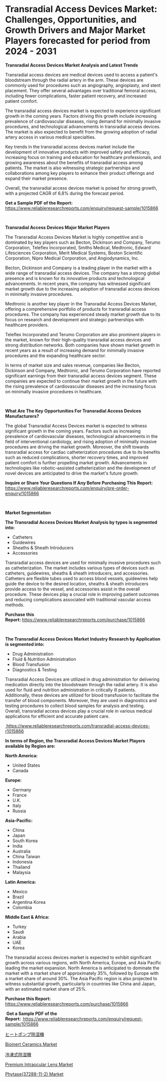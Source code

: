 <p><h1>Transradial Access Devices Market: Challenges, Opportunities, and Growth Drivers and Major Market Players forecasted for period from 2024 - 2031</h1></p><p><strong>Transradial Access Devices Market Analysis and Latest Trends</strong></p>
<p><p>Transradial access devices are medical devices used to access a patient's bloodstream through the radial artery in the arm. These devices are commonly used for procedures such as angiography, angioplasty, and stent placement. They offer several advantages over traditional femoral access, including fewer complications, faster patient recovery, and increased patient comfort.</p><p>The transradial access devices market is expected to experience significant growth in the coming years. Factors driving this growth include increasing prevalence of cardiovascular diseases, rising demand for minimally invasive procedures, and technological advancements in transradial access devices. The market is also expected to benefit from the growing adoption of radial artery access in various medical specialties.</p><p>Key trends in the transradial access devices market include the development of innovative products with improved safety and efficacy, increasing focus on training and education for healthcare professionals, and growing awareness about the benefits of transradial access among patients. The market is also witnessing strategic partnerships and collaborations among key players to enhance their product offerings and expand their market presence.</p><p>Overall, the transradial access devices market is poised for strong growth, with a projected CAGR of 6.8% during the forecast period.</p></p>
<p><strong>Get a Sample PDF of the Report:&nbsp;</strong> <a href="https://www.reliableresearchreports.com/enquiry/request-sample/1015866">https://www.reliableresearchreports.com/enquiry/request-sample/1015866</a></p>
<p>&nbsp;</p>
<p><strong>Transradial Access Devices Major Market Players</strong></p>
<p><p>The Transradial Access Devices Market is highly competitive and is dominated by key players such as Becton, Dickinson and Company, Terumo Corporation, Teleflex Incorporated, Smiths Medical, Medtronic, Edward Lifesciences Corporation, Merit Medical Systems, Boston Scientific Corporation, Nipro Medical Corporation, and Angiodynamics, Inc. </p><p>Becton, Dickinson and Company is a leading player in the market with a wide range of transradial access devices. The company has a strong global presence and is known for its innovative products and technological advancements. In recent years, the company has witnessed significant market growth due to the increasing adoption of transradial access devices in minimally invasive procedures.</p><p>Medtronic is another key player in the Transradial Access Devices Market, offering a comprehensive portfolio of products for transradial access procedures. The company has experienced steady market growth due to its focus on research and development and strategic partnerships with healthcare providers.</p><p>Teleflex Incorporated and Terumo Corporation are also prominent players in the market, known for their high-quality transradial access devices and strong distribution networks. Both companies have shown market growth in recent years as a result of increasing demand for minimally invasive procedures and the expanding healthcare sector.</p><p>In terms of market size and sales revenue, companies like Becton, Dickinson and Company, Medtronic, and Terumo Corporation have reported significant earnings from their transradial access devices segment. These companies are expected to continue their market growth in the future with the rising prevalence of cardiovascular diseases and the increasing focus on minimally invasive procedures in healthcare.</p></p>
<p>&nbsp;</p>
<p><strong>What Are The Key Opportunities For Transradial Access Devices Manufacturers?</strong></p>
<p><p>The global Transradial Access Devices market is expected to witness significant growth in the coming years. Factors such as increasing prevalence of cardiovascular diseases, technological advancements in the field of interventional cardiology, and rising adoption of minimally invasive procedures are driving the market growth. Moreover, the shift towards transradial access for cardiac catheterization procedures due to its benefits such as reduced complications, shorter recovery times, and improved patient comfort is further propelling market growth. Advancements in technologies like robotic-assisted catheterization and the development of novel devices are anticipated to drive the market's future growth.</p></p>
<p><strong>Inquire or Share Your Questions If Any Before Purchasing This Report:</strong> <a href="https://www.reliableresearchreports.com/enquiry/pre-order-enquiry/1015866">https://www.reliableresearchreports.com/enquiry/pre-order-enquiry/1015866</a></p>
<p>&nbsp;</p>
<p><strong>Market Segmentation</strong></p>
<p><strong>The Transradial Access Devices Market Analysis by types is segmented into:</strong></p>
<p><ul><li>Catheters</li><li>Guidewires</li><li>Sheaths & Sheath Introducers</li><li>Accessories</li></ul></p>
<p><p>Transradial access devices are used for minimally invasive procedures such as catheterization. The market includes various types of devices such as catheters, guidewires, sheaths & sheath introducers, and accessories. Catheters are flexible tubes used to access blood vessels, guidewires help guide the device to the desired location, sheaths & sheath introducers provide access to the vessel, and accessories assist in the overall procedure. These devices play a crucial role in improving patient outcomes and reducing complications associated with traditional vascular access methods.</p></p>
<p><strong>Purchase this Report:&nbsp;</strong><a href="https://www.reliableresearchreports.com/purchase/1015866">https://www.reliableresearchreports.com/purchase/1015866</a></p>
<p>&nbsp;</p>
<p><strong>The Transradial Access Devices Market Industry Research by Application is segmented into:</strong></p>
<p><ul><li>Drug Administration</li><li>Fluid & Nutrition Administration</li><li>Blood Transfusion</li><li>Diagnostics & Testing</li></ul></p>
<p><p>Transradial Access Devices are utilized in drug administration for delivering medication directly into the bloodstream through the radial artery. It is also used for fluid and nutrition administration in critically ill patients. Additionally, these devices are utilized for blood transfusion to facilitate the transfer of blood components. Moreover, they are used in diagnostics and testing procedures to collect blood samples for analysis and testing. Overall, transradial access devices play a crucial role in various medical applications for efficient and accurate patient care.</p></p>
<p><a href="https://www.reliableresearchreports.com/transradial-access-devices-r1015866">&nbsp;https://www.reliableresearchreports.com/transradial-access-devices-r1015866</a></p>
<p><strong>In terms of Region, the Transradial Access Devices Market Players available by Region are:</strong></p>
<p>
    <p> <strong> North America: </strong>
        <ul>
            <li>United States</li>
            <li>Canada</li>
        </ul>
        </p> 
    <p> <strong> Europe: </strong>
        <ul>
            <li>Germany</li>
            <li>France</li>
            <li>U.K.</li>
            <li>Italy</li>
            <li>Russia</li>
        </ul>
        </p> 
    <p> <strong> Asia-Pacific: </strong>
        <ul>
            <li>China</li>
            <li>Japan</li>
            <li>South Korea</li>
            <li>India</li>
            <li>Australia</li>
            <li>China Taiwan</li>
            <li>Indonesia</li>
            <li>Thailand</li>
            <li>Malaysia</li>
        </ul>
        </p> 
    <p> <strong> Latin America: </strong>
        <ul>
            <li>Mexico</li>
            <li>Brazil</li>
            <li>Argentina Korea</li>
            <li>Colombia</li>
        </ul>
        </p> 
    <p> <strong> Middle East & Africa: </strong>
        <ul>
            <li>Turkey</li>
            <li>Saudi</li>
            <li>Arabia</li>
            <li>UAE</li>
            <li>Korea</li>
        </ul>
    </p>
    </p>
<p><p>The transradial access devices market is expected to exhibit significant growth across various regions, with North America, Europe, and Asia Pacific leading the market expansion. North America is anticipated to dominate the market with a market share of approximately 35%, followed by Europe with a market share of around 30%. The Asia Pacific region is also projected to witness substantial growth, particularly in countries like China and Japan, with an estimated market share of 25%.</p></p>
<p><strong>Purchase this Report: </strong><a href="https://www.reliableresearchreports.com/purchase/1015866">https://www.reliableresearchreports.com/purchase/1015866</a></p>
<p>&nbsp;<strong>Get a Sample PDF of the Report:&nbsp;&nbsp;</strong><a href="https://www.reliableresearchreports.com/enquiry/request-sample/1015866">https://www.reliableresearchreports.com/enquiry/request-sample/1015866</a></p>
<p><strong></strong></p>
<p><p><a href="https://github.com/AriMuller2009/Market-Research-Report-List-1/blob/main/108219150182.md">ヒートポンプ除湿機</a></p><p><a href="https://github.com/Airanohannonzb68e5pb53oc1/Market-Research-Report-List-2/blob/main/bioinert-ceramics-market.md">Bioinert Ceramics Market</a></p><p><a href="https://github.com/bucuel854722/Market-Research-Report-List-2/blob/main/471437150181.md">冷凍式除湿機</a></p><p><a href="https://github.com/fiixsa/Market-Research-Report-List-2/blob/main/premium-intraocular-lens-market.md">Premium Intraocular Lens Market</a></p><p><a href="https://issuu.com/reportprime-2/docs/phytase37288-11-2-market-size-2030.pptx">Phytase(37288-11-2) Market</a></p></p>